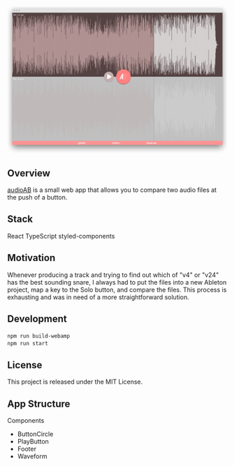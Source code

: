 <center><a href="http://audioab.com"><img src="./screenshot-audioab.png" /></a></center>

## Overview

<a href="http://audioab.com">audioAB</a> is a small web app that allows you to compare two audio files at the push of a button.

## Stack

React
TypeScript
styled-components

## Motivation

Whenever producing a track and trying to find out which of "v4" or "v24" has the best sounding snare, I always had to put the files into a new Ableton project, map a key to the Solo button, and compare the files.
This process is exhausting and was in need of a more straightforward solution.

## Development

`npm run build-webamp`  
`npm run start`

## License

This project is released under the MIT License.

## App Structure

Components

- ButtonCircle
- PlayButton
- Footer
- Waveform
